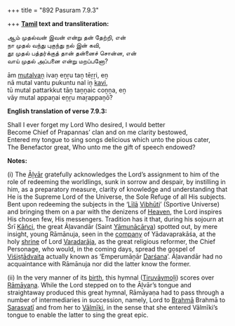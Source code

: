 +++
title = "892 Pasuram 7.9.3"

+++
**[Tamil](/definition/tamil#history "show Tamil definitions") text and transliteration:**

ஆம் முதல்வன் இவன் என்று தன் தேற்றி, என்  
நா முதல் வந்து புகுந்து நல் இன் கவி,  
தூ முதல் பத்தர்க்குத் தான் தன்னைச் சொன்ன, என்  
வாய் முதல் அப்பனை என்று மறப்பனோ?

ām [mutalvaṉ](/definition/mutalva#history "show mutalvaṉ definitions") ivaṉ eṉṟu taṉ tēṟṟi, eṉ  
nā mutal vantu pukuntu nal iṉ [kavi](/definition/kavi#vaishnavism "show kavi definitions"),  
tū mutal pattarkkut tāṉ taṉṉaic coṉṉa, eṉ  
vāy mutal appaṉai eṉṟu maṟappaṉō?

**English translation of verse 7.9.3:**

Shall I ever forget my Lord Who desired, I would better  
Become Chief of Prapannas’ clan and on me clarity bestowed,  
Entered my tongue to sing songs delicious which unto the pious cater,  
The Benefactor great, Who unto me the gift of speech endowed?

**Notes:**

\(i\) The [Āḻvār](/definition/aḻvar#vaishnavism "show Āḻvār definitions") gratefully acknowledges the Lord’s assignment to him of the role of redeeming the worldlings, sunk in sorrow and despair, by instilling in him, as a preparatory measure, clarity of knowledge and understanding that He is the Supreme Lord of the Universe, the Sole Refuge of all His subjects. Bent upon redeeming the subjects in the ‘[Līlā](/definition/lila#vaishnavism "show Līlā definitions") [Vibhūti](/definition/vibhuti#vaishnavism "show Vibhūti definitions")’ (Sportive Universe) and bringing them on a par with the denizens of [Heaven](/definition/heaven#history "show Heaven definitions"), the Lord inspires His chosen few, His messengers. Tradition has it that, during his sojourn at Śrī [Kāñci](/definition/kanci#vaishnavism "show Kāñci definitions"), the great Āḷavandār (Saint [Yāmunācārya](/definition/yamunacarya#vaishnavism "show Yāmunācārya definitions")) spotted out, by mere insight, young Rāmānuja, seen in the [company](/definition/company#history "show company definitions") of Yādavaprakāśa, at the holy [shrine](/definition/shrine#history "show shrine definitions") of Lord [Varadarāja](/definition/varadaraja#history "show Varadarāja definitions"), as the great religious reformer, the Chief Personage, who would, in the coming days, spread the gospel of [Viśiṣṭādvaita](/definition/vishishta-advaita#vaishnavism "show Viśiṣṭādvaita definitions") actually known as ‘Emperumāṉār [Darśana](/definition/darshana#vaishnavism "show Darśana definitions")’. Āḷavandār had no acquaintance with Rāmānuja nor did the latter know the former.

\(ii\) In the very manner of its [birth](/definition/birth#history "show birth definitions"), this hymnal ([Tiruvāymoḻi](/definition/tiruvaymoli#vaishnavism "show Tiruvāymoḻi definitions")) scores over [Rāmāyaṇa](/definition/ramayana#vaishnavism "show Rāmāyaṇa definitions"). While the Lord stepped on to the Āḻvār’s tongue and straightaway produced this great hymnal, Rāmāyaṇa had to pass through a number of intermediaries in succession, namely, Lord to [Brahmā](/definition/brahma#vaishnavism "show Brahmā definitions") Brahmā to [Sarasvatī](/definition/sarasvati#history "show Sarasvatī definitions") and from her to [Vālmīki](/definition/valmiki#vaishnavism "show Vālmīki definitions"), in the sense that she entered Vālmīki’s tongue to enable the latter to sing the great epic.


